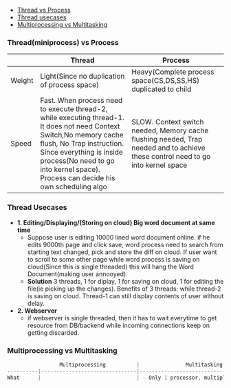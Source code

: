 - [Thread vs Process](#vs)
- [Thread usecases](#uc)
- [Multiprocessing vs Multitasking](#vs1)

<a name=vs></a>
### Thread(miniprocess) vs Process

||Thread|Process|
|---|---|---|
|Weight|Light(Since no duplication of process space)|Heavy(Complete process space(CS,DS,SS,HS) duplicated to child|
|Speed|Fast. When process need to execute thread-2, while executing thread-1. It does not need Context Switch,No memory cache flush, No Trap instruction. Since everything is inside process(No need to go into kernel space). Process can decide his own scheduling algo|SLOW. Context switch needed, Memory cache flushing needed, Trap needed and to achieve these control need to go into kernel space|

<a name=uc></a>
### Thread Usecases
- **1. Editing/Displaying/(Storing on cloud) Big word document at same time**
  - Suppose user is editing 10000 lined word document online. if he edits 9000th page and click save, word process need to search from starting text changed, pick and store the diff on cloud. If user want to scroll to some other page while word process is saving on cloud(Since this is single threaded) this will hang the Word Document(making user annooyed).
  - **Solution** 3 threads, 1 for diplay, 1 for saving on cloud, 1 for editing the file(ie picking up the changes). Benefits of 3 threads: while thread-2 is saving on cloud. Thread-1 can still display contents of user without delay.
- **2. Webserver**
  - if webserver is single threaded, then it has to wait everytime to get resource from DB/backend while incoming connections keep on getting discarded.

<a name=vs1></a>
### Multiprocessing vs Multitasking
```c
                 Multiprocessing          |               Multitasking
----------|-------------------------------|-------------------------------------------
What      |                               | - Only 1 processor, multiple threads are run in time sliced manner.
```
